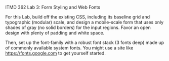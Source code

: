 ITMD 362 Lab 3: Form Styling and Web Fonts

For this Lab, build off the existing CSS, including its baseline grid and typographic (modular) scale, and design a mobile-scale form that uses only shades of gray (no solid borders) for the input regions. Favor an open design with plenty of padding and white space.

Then, set up the font-family with a robust font stack (3 fonts deep) made up of commonly available system fonts. You might use a site like https://fonts.google.com to get yourself started.